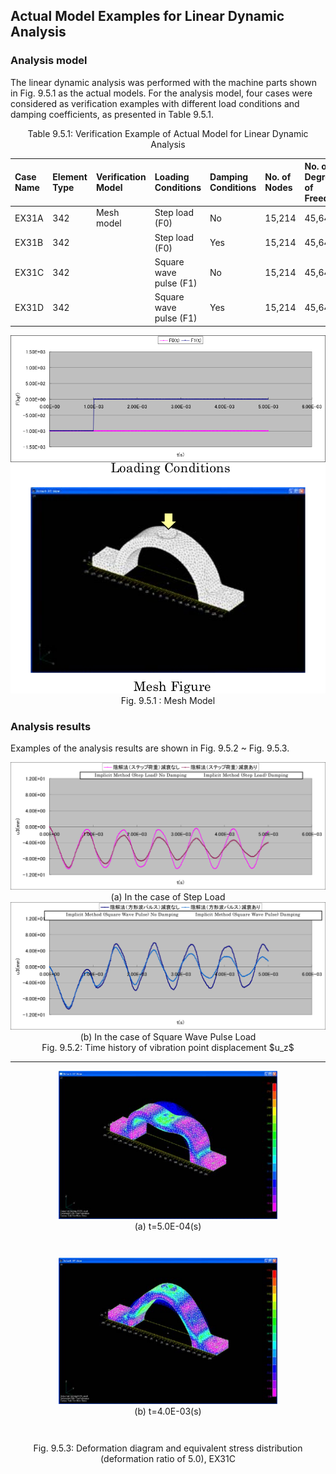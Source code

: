 
## Actual Model Examples for Linear Dynamic Analysis

### Analysis model

The linear dynamic analysis was performed with the machine parts shown in Fig. 9.5.1 as the actual models. For the analysis model, four cases were considered as verification examples with different load conditions and damping coefficients, as presented in Table 9.5.1.

<div style="text-align: center;">
Table 9.5.1: Verification Example of Actual Model for Linear Dynamic Analysis
</div>

| Case Name | Element Type | Verification Model | Loading Conditions | Damping Conditions | No. of Nodes | No. of Degrees of Freedom |
|:--|:--|:--|:--|:--|:--|:--|
| EX31A    | 342        | Mesh model     | Step load (F0)         | No     | 15,214 | 45,642 |
| EX31B    | 342        |                | Step load (F0)         | Yes    | 15,214 | 45,642 |
| EX31C    | 342        |                | Square wave pulse (F1) | No     | 15,214 | 45,642 |
| EX31D    | 342        |                | Square wave pulse (F1) | Yes    | 15,214 | 45,642 |

<div style="text-align: center;">
<img src="./media/example05_01.png" width="512px"><br>
Fig. 9.5.1 : Mesh Model
</div>

### Analysis results

Examples of the analysis results are shown in Fig. 9.5.2 ~ Fig. 9.5.3.

<div style="text-align: center;">
<img src="./media/example05_02.png" width="512px"><br>
(a) In the case of Step Load
</div>

<div style="text-align: center;">
<img src="./media/example05_03.png" width="512px"><br>
(b) In the case of Square Wave Pulse Load
</div>

<div style="text-align: center;">
Fig. 9.5.2: Time history of vibration point displacement $u_z$
</div>

---

<div style="text-align: center;margin-bottom:3em;">
<img src="./media/example05_04.png" width="350px"><br>
(a) t=5.0E-04(s)
</div>

<div style="text-align: center;margin-bottom:3em;">
<img src="./media/example05_05.png" width="350px"><br>
(b) t=4.0E-03(s)
</div>

<div style="text-align: center;">
Fig. 9.5.3: Deformation diagram and equivalent stress distribution (deformation ratio of 5.0), EX31C
</div>
